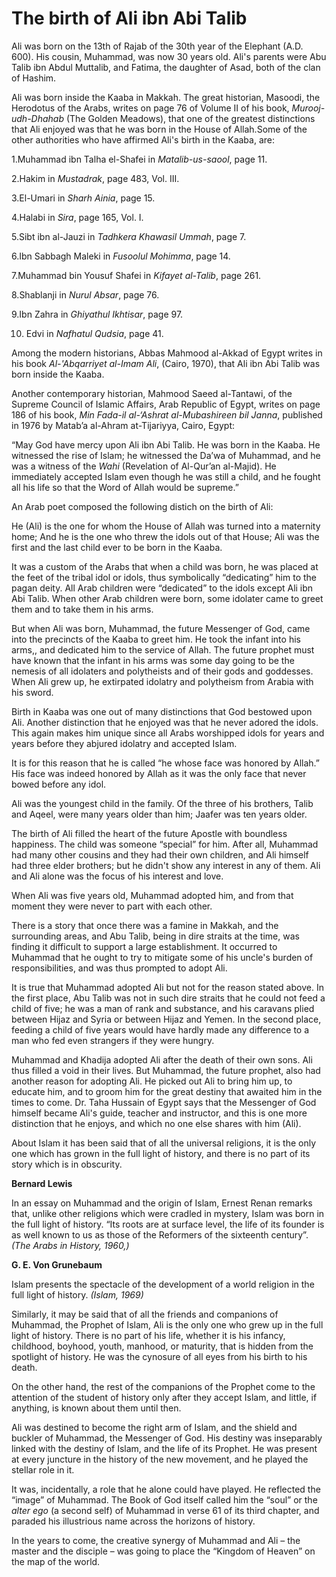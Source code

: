 The birth of Ali ibn Abi Talib
==============================

Ali was born on the 13th of Rajab of the 30th year of the Elephant (A.D.
600). His cousin, Muhammad, was now 30 years old. Ali's parents were Abu
Talib ibn Abdul Muttalib, and Fatima, the daughter of Asad, both of the
clan of Hashim.

Ali was born inside the Kaaba in Makkah. The great historian, Masoodi,
the Herodotus of the Arabs, writes on page 76 of Volume II of his book,
*Murooj-udh-Dhahab* (The Golden Meadows), that one of the greatest
distinctions that Ali enjoyed was that he was born in the House of
Allah.Some of the other authorities who have affirmed Ali's birth in the
Kaaba, are:

1.Muhammad ibn Talha el-Shafei in *Matalib-us-saool*, page 11.

2.Hakim in *Mustadrak*, page 483, Vol. III.

3.El-Umari in *Sharh Ainia*, page 15.

4.Halabi in *Sira*, page 165, Vol. I.

5.Sibt ibn al-Jauzi in *Tadhkera Khawasil Ummah*, page 7.

6.Ibn Sabbagh Maleki in *Fusoolul Mohimma*, page 14.

7.Muhammad bin Yousuf Shafei in *Kifayet al-Talib*, page 261.

8.Shablanji in *Nurul Absar*, page 76.

9.Ibn Zahra in *Ghiyathul Ikhtisar*, page 97.

10. Edvi in *Nafhatul Qudsia*, page 41.

Among the modern historians, Abbas Mahmood al-Akkad of Egypt writes in
his book *Al-'Abqarriyet al-Imam Ali*, (Cairo, 1970), that Ali ibn Abi
Talib was born inside the Kaaba.

Another contemporary historian, Mahmood Saeed al-Tantawi, of the Supreme
Council of Islamic Affairs, Arab Republic of Egypt, writes on page 186
of his book, *Min Fada-il al-‘Ashrat al-Mubashireen bil Janna*,
published in 1976 by Matab’a al-Ahram at-Tijariyya, Cairo, Egypt:

“May God have mercy upon Ali ibn Abi Talib. He was born in the Kaaba. He
witnessed the rise of Islam; he witnessed the Da’wa of Muhammad, and he
was a witness of the *Wahi* (Revelation of Al-Qur’an al-Majid). He
immediately accepted Islam even though he was still a child, and he
fought all his life so that the Word of Allah would be supreme.”

An Arab poet composed the following distich on the birth of Ali:

He (Ali) is the one for whom the House of Allah was turned into a
maternity home; And he is the one who threw the idols out of that House;
Ali was the first and the last child ever to be born in the Kaaba.

It was a custom of the Arabs that when a child was born, he was placed
at the feet of the tribal idol or idols, thus symbolically “dedicating”
him to the pagan deity. All Arab children were “dedicated” to the idols
except Ali ibn Abi Talib. When other Arab children were born, some
idolater came to greet them and to take them in his arms.

But when Ali was born, Muhammad, the future Messenger of God, came into
the precincts of the Kaaba to greet him. He took the infant into his
arms,, and dedicated him to the service of Allah. The future prophet
must have known that the infant in his arms was some day going to be the
nemesis of all idolaters and polytheists and of their gods and
goddesses. When Ali grew up, he extirpated idolatry and polytheism from
Arabia with his sword.

Birth in Kaaba was one out of many distinctions that God bestowed upon
Ali. Another distinction that he enjoyed was that he never adored the
idols. This again makes him unique since all Arabs worshipped idols for
years and years before they abjured idolatry and accepted Islam.

It is for this reason that he is called “he whose face was honored by
Allah.” His face was indeed honored by Allah as it was the only face
that never bowed before any idol.

Ali was the youngest child in the family. Of the three of his brothers,
Talib and Aqeel, were many years older than him; Jaafer was ten years
older.

The birth of Ali filled the heart of the future Apostle with boundless
happiness. The child was someone “special” for him. After all, Muhammad
had many other cousins and they had their own children, and Ali himself
had three elder brothers; but he didn't show any interest in any of
them. Ali and Ali alone was the focus of his interest and love.

When Ali was five years old, Muhammad adopted him, and from that moment
they were never to part with each other.

There is a story that once there was a famine in Makkah, and the
surrounding areas, and Abu Talib, being in dire straits at the time, was
finding it difficult to support a large establishment. It occurred to
Muhammad that he ought to try to mitigate some of his uncle's burden of
responsibilities, and was thus prompted to adopt Ali.

It is true that Muhammad adopted Ali but not for the reason stated
above. In the first place, Abu Talib was not in such dire straits that
he could not feed a child of five; he was a man of rank and substance,
and his caravans plied between Hijaz and Syria or between Hijaz and
Yemen. In the second place, feeding a child of five years would have
hardly made any difference to a man who fed even strangers if they were
hungry.

Muhammad and Khadija adopted Ali after the death of their own sons. Ali
thus filled a void in their lives. But Muhammad, the future prophet,
also had another reason for adopting Ali. He picked out Ali to bring him
up, to educate him, and to groom him for the great destiny that awaited
him in the times to come. Dr. Taha Hussain of Egypt says that the
Messenger of God himself became Ali's guide, teacher and instructor, and
this is one more distinction that he enjoys, and which no one else
shares with him (Ali).

About Islam it has been said that of all the universal religions, it is
the only one which has grown in the full light of history, and there is
no part of its story which is in obscurity.

**Bernard Lewis**

In an essay on Muhammad and the origin of Islam, Ernest Renan remarks
that, unlike other religions which were cradled in mystery, Islam was
born in the full light of history. “Its roots are at surface level, the
life of its founder is as well known to us as those of the Reformers of
the sixteenth century”. *(The Arabs in History, 1960,)*

**G. E. Von Grunebaum**

Islam presents the spectacle of the development of a world religion in
the full light of history. *(Islam, 1969)*

Similarly, it may be said that of all the friends and companions of
Muhammad, the Prophet of Islam, Ali is the only one who grew up in the
full light of history. There is no part of his life, whether it is his
infancy, childhood, boyhood, youth, manhood, or maturity, that is hidden
from the spotlight of history. He was the cynosure of all eyes from his
birth to his death.

On the other hand, the rest of the companions of the Prophet come to the
attention of the student of history only after they accept Islam, and
little, if anything, is known about them until then.

Ali was destined to become the right arm of Islam, and the shield and
buckler of Muhammad, the Messenger of God. His destiny was inseparably
linked with the destiny of Islam, and the life of its Prophet. He was
present at every juncture in the history of the new movement, and he
played the stellar role in it.

It was, incidentally, a role that he alone could have played. He
reflected the “image” of Muhammad. The Book of God itself called him the
“soul” or the *alter ego* (a second self) of Muhammad in verse 61 of its
third chapter, and paraded his illustrious name across the horizons of
history.

In the years to come, the creative synergy of Muhammad and Ali – the
master and the disciple – was going to place the “Kingdom of Heaven” on
the map of the world.


